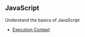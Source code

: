 ## JavaScript
Understand the basics of JavaScript

- [Execution Context](https://github.com/liangfengbo/js-basics/issues/1)
